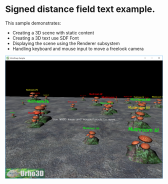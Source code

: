  Signed distance field text example.
=============

This sample demonstrates:
- Creating a 3D scene with static content
- Creating a 3D text use SDF Font
- Displaying the scene using the Renderer subsystem
- Handling keyboard and mouse input to move a freelook camera

![Screenshot](Screenshot.png)
